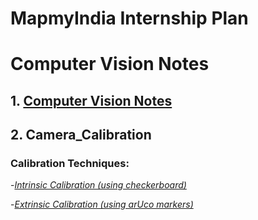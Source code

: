 # MapmyIndia Internship Plan
# Computer Vision Notes

## 1. [Computer Vision Notes](codes/Camera%20Calibration/README.md)

## 2. Camera_Calibration

   ### Calibration Techniques:

-[*Intrinsic Calibration (using checkerboard)*](codes/CameraCalibration/Checkerboard/README.md)

-[*Extrinsic Calibration (using arUco markers)*](codes/CameraCalibration/Aruco/README.md)
